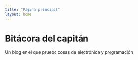 ```yaml
---
title: "Página principal"
layout: home
---
```


# Bitácora del capitán
Un blog en el que pruebo cosas de electrónica y programación